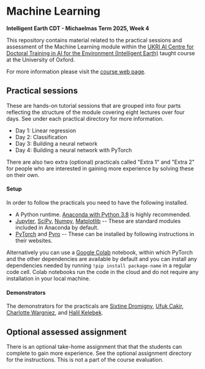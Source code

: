 # Machine Learning
**Intelligent Earth CDT - Michaelmas Term 2025, Week 4**

This repository contains material related to the practical sessions and assessment of the Machine Learning module within the [UKRI AI Centre for Doctoral Training in AI for the Environment (Intelligent Earth)]([https://aims.robots.ox.ac.uk/](https://intelligent-earth.ox.ac.uk/home)) taught course at the University of Oxford.

For more information please visit the [course web page](https://gbaydin.github.io/teaching/ml-iearth-mt2025.html).

## Practical sessions

These are hands-on tutorial sessions that are grouped into four parts reflecting the structure of the module covering eight lectures over four days. See under each practical directory for more information.

- Day 1: Linear regression
- Day 2: Classification
- Day 3: Building a neural network
- Day 4: Building a neural network with PyTorch

There are also two extra (optional) practicals called "Extra 1" and "Extra 2" for people who are interested in gaining more experience by solving these on their own.

#### Setup
In order to follow the practicals you need to have the following installed.

- A Python runtime. [Anaconda with Python 3.8](https://www.anaconda.com/products/individual) is highly recommended.
- [Jupyter](https://jupyter.org/), [SciPy](https://www.scipy.org/), [Numpy](https://numpy.org/), [Matplotlib](https://matplotlib.org/) -- These are standard modules included in Anaconda by default.
- [PyTorch](https://pytorch.org/) and [Pyro](http://pyro.ai/) -- These can be installed by following instructions in their websites.

Alternatively you can use a [Google Colab](https://colab.research.google.com/) notebook, within which PyTorch and the other dependencies are available by default and you can install any dependencies needed by running `!pip install package-name` in a regular code cell. Colab notebooks run the code in the cloud and do not require any installation in your local machine.

#### Demonstrators
The demonstrators for the practicals are [Sixtine Dromigny](https://www.environmental-research.ox.ac.uk/people/sixtine-dromigny), [Ufuk Cakir](https://cakir-ufuk.de/), [Charlotte Wargniez](https://intelligent-earth.ox.ac.uk/people/charlotte-wargniez), and [Halil Kelebek](https://ori.ox.ac.uk/people/halil-kelebek).

## Optional assessed assignment

There is an optional take-home assignment that that the students can complete to gain more experience. See the optional assignment directory for the instructions. This is not a part of the course evaluation.
